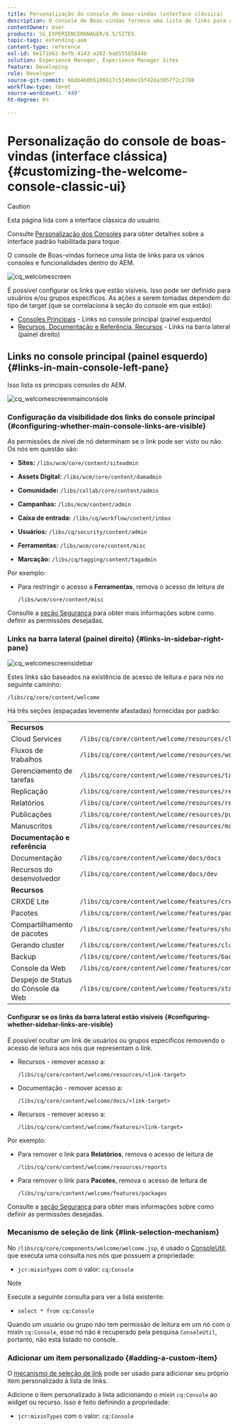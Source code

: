 ```yaml
---
title: Personalização do console de boas-vindas (interface clássica)
description: O console de Boas-vindas fornece uma lista de links para os vários consoles e funcionalidades dentro do AEM
contentOwner: User
products: SG_EXPERIENCEMANAGER/6.5/SITES
topic-tags: extending-aem
content-type: reference
exl-id: 9e171b62-8efb-4143-a202-ba6555658d4b
solution: Experience Manager, Experience Manager Sites
feature: Developing
role: Developer
source-git-commit: 66db4b0b5106617c534b6e1bf428a3057f2c2708
workflow-type: tm+mt
source-wordcount: '449'
ht-degree: 6%

---
```


# Personalização do console de boas-vindas (interface clássica){#customizing-the-welcome-console-classic-ui}

>[!CAUTION]
>
>Esta página lida com a interface clássica do usuário.
>
>Consulte [Personalização dos Consoles](/help/sites-developing/customizing-consoles-touch.md) para obter detalhes sobre a interface padrão habilitada para toque.

O console de Boas-vindas fornece uma lista de links para os vários consoles e funcionalidades dentro do AEM.

![cq_welcomescreen](assets/cq_welcomescreen.png)

É possível configurar os links que estão visíveis. Isso pode ser definido para usuários e/ou grupos específicos. As ações a serem tomadas dependem do tipo de target (que se correlaciona à seção do console em que estão):

* [Consoles Principais](#links-in-main-console-left-pane) - Links no console principal (painel esquerdo)
* [Recursos, Documentação e Referência, Recursos](#links-in-sidebar-right-pane) - Links na barra lateral (painel direito)

## Links no console principal (painel esquerdo) {#links-in-main-console-left-pane}

Isso lista os principais consoles do AEM.

![cq_welcomescreenmainconsole](assets/cq_welcomescreenmainconsole.png)

### Configuração da visibilidade dos links do console principal {#configuring-whether-main-console-links-are-visible}

As permissões de nível de nó determinam se o link pode ser visto ou não. Os nós em questão são:

* **Sites:** `/libs/wcm/core/content/siteadmin`

* **Assets Digital:** `/libs/wcm/core/content/damadmin`

* **Comunidade:** `/libs/collab/core/content/admin`

* **Campanhas:** `/libs/mcm/content/admin`

* **Caixa de entrada:** `/libs/cq/workflow/content/inbox`

* **Usuários:** `/libs/cq/security/content/admin`

* **Ferramentas:** `/libs/wcm/core/content/misc`

* **Marcação:** `/libs/cq/tagging/content/tagadmin`

Por exemplo:

* Para restringir o acesso a **Ferramentas**, remova o acesso de leitura de

  `/libs/wcm/core/content/misc`

Consulte a [seção Segurança](/help/sites-administering/security.md) para obter mais informações sobre como definir as permissões desejadas.

### Links na barra lateral (painel direito) {#links-in-sidebar-right-pane}

![cq_welcomescreensidebar](assets/cq_welcomescreensidebar.png)

Estes links são baseados na existência de acesso de leitura *e* para nós no seguinte caminho:

`/libs/cq/core/content/welcome`

Há três seções (espaçadas levemente afastadas) fornecidas por padrão:

<table>
 <tbody>
  <tr>
   <td><strong>Recursos</strong></td>
   <td> </td>
  </tr>
  <tr>
   <td> Cloud Services</td>
   <td><code>/libs/cq/core/content/welcome/resources/cloudservices</code></td>
  </tr>
  <tr>
   <td> Fluxos de trabalhos</td>
   <td><code>/libs/cq/core/content/welcome/resources/workflows</code></td>
  </tr>
  <tr>
   <td> Gerenciamento de tarefas</td>
   <td><code>/libs/cq/core/content/welcome/resources/taskmanager</code></td>
  </tr>
  <tr>
   <td> Replicação</td>
   <td><code>/libs/cq/core/content/welcome/resources/replication</code></td>
  </tr>
  <tr>
   <td> Relatórios</td>
   <td><code>/libs/cq/core/content/welcome/resources/reports</code></td>
  </tr>
  <tr>
   <td> Publicações</td>
   <td><code>/libs/cq/core/content/welcome/resources/publishingadmin</code></td>
  </tr>
  <tr>
   <td> Manuscritos</td>
   <td><code>/libs/cq/core/content/welcome/resources/manuscriptsadmin</code></td>
  </tr>
  <tr>
   <td><strong>Documentação e referência</strong></td>
   <td> </td>
  </tr>
  <tr>
   <td> Documentação</td>
   <td><code>/libs/cq/core/content/welcome/docs/docs</code></td>
  </tr>
  <tr>
   <td> Recursos do desenvolvedor</td>
   <td><code>/libs/cq/core/content/welcome/docs/dev</code></td>
  </tr>
  <tr>
   <td><strong>Recursos</strong></td>
   <td> </td>
  </tr>
  <tr>
   <td> CRXDE Lite</td>
   <td><code>/libs/cq/core/content/welcome/features/crxde</code></td>
  </tr>
  <tr>
   <td> Pacotes</td>
   <td><code>/libs/cq/core/content/welcome/features/packages</code></td>
  </tr>
  <tr>
   <td> Compartilhamento de pacotes</td>
   <td><code>/libs/cq/core/content/welcome/features/share</code></td>
  </tr>
  <tr>
   <td> Gerando cluster</td>
   <td><code>/libs/cq/core/content/welcome/features/cluster</code></td>
  </tr>
  <tr>
   <td> Backup</td>
   <td><code>/libs/cq/core/content/welcome/features/backup</code></td>
  </tr>
  <tr>
   <td> Console da Web<br /> </td>
   <td><code>/libs/cq/core/content/welcome/features/config</code></td>
  </tr>
  <tr>
   <td> Despejo de Status do Console da Web<br /> </td>
   <td><code>/libs/cq/core/content/welcome/features/statusdump</code></td>
  </tr>
 </tbody>
</table>

#### Configurar se os links da barra lateral estão visíveis {#configuring-whether-sidebar-links-are-visible}

É possível ocultar um link de usuários ou grupos específicos removendo o acesso de leitura aos nós que representam o link.

* Recursos - remover acesso a:

  `/libs/cq/core/content/welcome/resources/<link-target>`

* Documentação - remover acesso a:

  `/libs/cq/core/content/welcome/docs/<link-target>`

* Recursos - remover acesso a:

  `/libs/cq/core/content/welcome/features/<link-target>`

Por exemplo:

* Para remover o link para **Relatórios**, remova o acesso de leitura de

  `/libs/cq/core/content/welcome/resources/reports`

* Para remover o link para **Pacotes**, remova o acesso de leitura de

  `/libs/cq/core/content/welcome/features/packages`

Consulte a [seção Segurança](/help/sites-administering/security.md) para obter mais informações sobre como definir as permissões desejadas.

### Mecanismo de seleção de link {#link-selection-mechanism}

No `/libs/cq/core/components/welcome/welcome.jsp`, é usado o [ConsoleUtil](https://helpx.adobe.com/experience-manager/6-5/sites/developing/using/reference-materials/javadoc/com/day/cq/commons/ConsoleUtil.html), que executa uma consulta nos nós que possuem a propriedade:

* `jcr:mixinTypes` com o valor: `cq:Console`

>[!NOTE]
>
>Execute a seguinte consulta para ver a lista existente:
>
>* `select * from cq:Console`
>

Quando um usuário ou grupo não tem permissão de leitura em um nó com o mixin `cq:Console`, esse nó não é recuperado pela pesquisa `ConsoleUtil`, portanto, não está listado no console.

### Adicionar um item personalizado {#adding-a-custom-item}

O [mecanismo de seleção de link](#link-selection-mechanism) pode ser usado para adicionar seu próprio item personalizado à lista de links.

Adicione o item personalizado à lista adicionando o mixin `cq:Console` ao widget ou recurso. Isso é feito definindo a propriedade:

* `jcr:mixinTypes` com o valor: `cq:Console`
